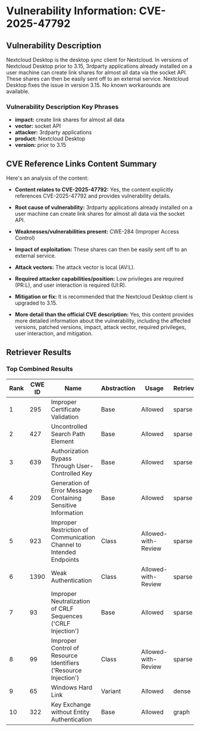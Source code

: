 # Vulnerability Information: CVE-2025-47792

## Vulnerability Description
Nextcloud Desktop is the desktop sync client for Nextcloud. In versions of Nextcloud Desktop prior to 3.15, 3rdparty applications already installed on a user machine can create link shares for almost all data via the socket API. These shares can then be easily sent off to an external service. Nextcloud Desktop fixes the issue in version 3.15. No known workarounds are available.

### Vulnerability Description Key Phrases
- **impact:** create link shares for almost all data
- **vector:** socket API
- **attacker:** 3rdparty applications
- **product:** Nextcloud Desktop
- **version:** prior to 3.15

## CVE Reference Links Content Summary
Here's an analysis of the content:

*   **Content relates to CVE-2025-47792:** Yes, the content explicitly references CVE-2025-47792 and provides vulnerability details.

*   **Root cause of vulnerability:** 3rdparty applications already installed on a user machine can create link shares for almost all data via the socket API.
*   **Weaknesses/vulnerabilities present:** CWE-284 (Improper Access Control)
*   **Impact of exploitation:** These shares can then be easily sent off to an external service.
*   **Attack vectors:** The attack vector is local (AV:L).
*   **Required attacker capabilities/position:** Low privileges are required (PR:L), and user interaction is required (UI:R).
*   **Mitigation or fix:** It is recommended that the Nextcloud Desktop client is upgraded to 3.15.
*   **More detail than the official CVE description:** Yes, this content provides more detailed information about the vulnerability, including the affected versions, patched versions, impact, attack vector, required privileges, user interaction, and mitigation.

## Retriever Results

### Top Combined Results

| Rank | CWE ID | Name | Abstraction | Usage  | Retrievers | Individual Scores |
|------|--------|------|-------------|-------|------------|-------------------|
| 1 | 295 | Improper Certificate Validation | Base | Allowed | sparse | 0.129 |
| 2 | 427 | Uncontrolled Search Path Element | Base | Allowed | sparse | 0.125 |
| 3 | 639 | Authorization Bypass Through User-Controlled Key | Base | Allowed | sparse | 0.123 |
| 4 | 209 | Generation of Error Message Containing Sensitive Information | Base | Allowed | sparse | 0.120 |
| 5 | 923 | Improper Restriction of Communication Channel to Intended Endpoints | Class | Allowed-with-Review | sparse | 0.120 |
| 6 | 1390 | Weak Authentication | Class | Allowed-with-Review | sparse | 0.118 |
| 7 | 93 | Improper Neutralization of CRLF Sequences ('CRLF Injection') | Base | Allowed | sparse | 0.115 |
| 8 | 99 | Improper Control of Resource Identifiers ('Resource Injection') | Class | Allowed-with-Review | sparse | 0.114 |
| 9 | 65 | Windows Hard Link | Variant | Allowed | dense | 0.325 |
| 10 | 322 | Key Exchange without Entity Authentication | Base | Allowed | graph | 0.003 |

